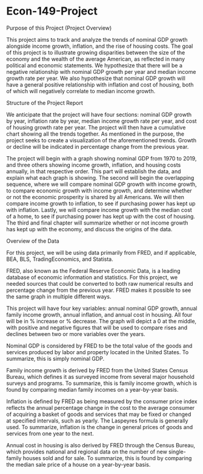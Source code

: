 # Econ-149-Project

Purpose of this Project (Project Overview)

This project aims to track and analyze the trends of nominal GDP growth alongside income growth, inflation, and the rise of housing costs. The goal of this project is to illustrate growing disparities between the size of the economy and the wealth of the average American, as reflected in many political and economic statements. We hypothesize that there will be a negative relationship with nominal GDP growth per year and median income growth rate per year. We also hypothesize that nominal GDP growth will have a general positive relationship with inflation and cost of housing, both of which will negatively correlate to median income growth.


Structure of the Project Report

We anticipate that the project will have four sections: nominal GDP growth by year, inflation rate by year, median income growth rate per year, and cost of housing growth rate per year. The project will then have a cumulative chart showing all the trends together. As mentioned in the purpose, the project seeks to create a visualization of the aforementioned trends. Growth or decline will be indicated in percentage change from the previous year.

The project will begin with a graph showing nominal GDP from 1970 to 2019, and three others showing income growth, inflation, and housing costs annually, in that respective order. This part will establish the data, and explain what each graph is showing. The second will begin the overlapping sequence, where we will compare nominal GDP growth with income growth, to compare economic growth with income growth, and determine whether or not the economic prosperity is shared by all Americans. We will then compare income growth to inflation, to see if purchasing power has kept up with inflation. Lastly, we will compare income growth with the median cost of a home, to see if purchasing power has kept up with the cost of housing. The third and final chapter will summarize whether or not income growth has kept up with the economy, and discuss the origins of the data.


Overview of the Data

For this project, we will be using data primarily from FRED, and if applicable, BEA, BLS, TradingEconomics, and Statista.

FRED, also known as the Federal Reserve Economic Data, is a leading database of economic information and statistics. For this project, we needed sources that could be converted to both raw numerical results and percentage change from the previous year. FRED makes it possible to see the same graph in multiple different ways.

This project will have four key variables: annual nominal GDP growth, annual family income growth, annual inflation, and annual cost in housing. All four will be in % increase or % decrease. The graph will depict a 0 at the middle, with positive and negative figures that will be used to compare rises and declines between two or more variables over the years. 

Nominal GDP is considered by FRED to be the total value of the goods and services produced by labor and property located in the United States. To summarize, this is simply nominal GDP.

Family income growth is derived by FRED from the United States Census Bureau, which defines it as surveyed income from several major household surveys and programs. To summarize, this is family income growth, which is found by comparing median family incomes on a year-by-year basis.

Inflation is defined by FRED as being measured by the consumer price index reflects the annual percentage change in the cost to the average consumer of acquiring a basket of goods and services that may be fixed or changed at specified intervals, such as yearly. The Laspeyres formula is generally used. To summarize, inflation is the change in general prices of goods and services from one year to the next.

Annual cost in housing is also derived by FRED through the Census Bureau, which provides national and regional data on the number of new single-family houses sold and for sale. To summarize, this is found by comparing the median sale price of a house on a year-by-year basis.

